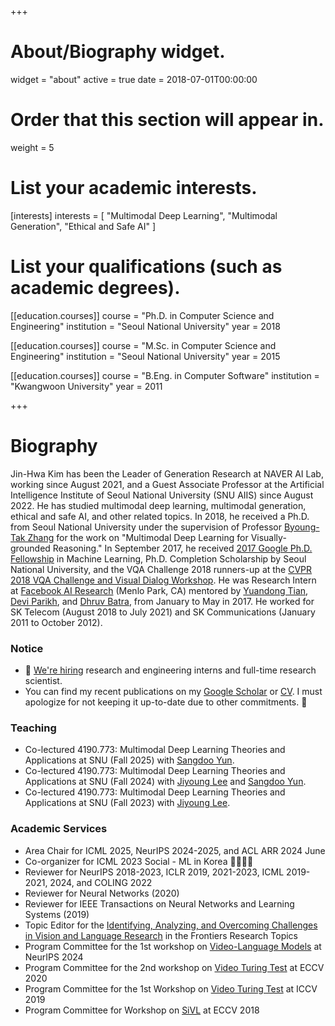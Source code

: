 +++
# About/Biography widget.
widget = "about"
active = true
date = 2018-07-01T00:00:00

# Order that this section will appear in.
weight = 5

# List your academic interests.
[interests]
  interests = [
    "Multimodal Deep Learning",
    "Multimodal Generation",
    "Ethical and Safe AI"
  ]

# List your qualifications (such as academic degrees).
[[education.courses]]
  course = "Ph.D. in Computer Science and Engineering"
  institution = "Seoul National University"
  year = 2018

[[education.courses]]
  course = "M.Sc. in Computer Science and Engineering"
  institution = "Seoul National University"
  year = 2015

[[education.courses]]
  course = "B.Eng. in Computer Software"
  institution = "Kwangwoon University"
  year = 2011
 
+++

# Biography

Jin-Hwa Kim has been the Leader of Generation Research at NAVER AI Lab, working since August 2021, and a Guest Associate Professor at the Artificial Intelligence Institute of Seoul National University (SNU AIIS) since August 2022. He has studied multimodal deep learning, multimodal generation, ethical and safe AI, and other related topics. In 2018, he received a Ph.D. from Seoul National University under the supervision of Professor [Byoung-Tak Zhang](https://bi.snu.ac.kr/~btzhang/) for the work on "Multimodal Deep Learning for Visually-grounded Reasoning." In September 2017, he received [2017 Google Ph.D. Fellowship](https://ai.googleblog.com/2017/09/highlights-from-annual-google-phd.html) in Machine Learning, Ph.D. Completion Scholarship by Seoul National University, and the VQA Challenge 2018 runners-up at the [CVPR 2018 VQA Challenge and Visual Dialog Workshop](https://visualqa.org/workshop_2018.html). He was Research Intern at [Facebook AI Research](https://research.fb.com/category/facebook-ai-research/) (Menlo Park, CA) mentored by [Yuandong Tian](http://yuandong-tian.com), [Devi Parikh](https://www.cc.gatech.edu/~parikh/), and [Dhruv Batra](https://www.cc.gatech.edu/~dbatra/), from January to May in 2017. He worked for SK Telecom (August 2018 to July 2021) and SK Communications (January 2011 to October 2012).
<!-- In 2015, he received a Master of Science in Engineering degree from Seoul National University and, in 2011, a Bachelor of Engineering degree from Kwangwoon University (summa cum laude). -->
<h3>Notice</h3>
<ul>
  <li>
    📣 <a href="https://naver-career.gitbook.io/en/positions/ai-ml/generation-research">We're hiring</a> research and engineering interns and full-time research scientist.
  </li>
  <li>
    You can find my recent publications on my <a href="https://scholar.google.com/citations?&user=3f2wPekAAAAJ&view_op=list_works&sortby=pubdate">Google Scholar</a> or <a href="https://drive.google.com/file/d/1CH4n2aZgFulAj-AJeGaflVx6B6wySx9V/view?usp=sharing">CV</a>. I must apologize for not keeping it up-to-date due to other commitments. 🙏
  </li>
</ul>

<h3>Teaching</h3>
<ul>
  <li>Co-lectured 4190.773: Multimodal Deep Learning Theories and Applications at SNU (Fall 2025) with <a href="https://sangdooyun.github.io">Sangdoo Yun</a>.</li>
  <li>Co-lectured 4190.773: Multimodal Deep Learning Theories and Applications at SNU (Fall 2024) with <a href="https://lee-jiyoung.github.io">Jiyoung Lee</a> and <a href="https://sangdooyun.github.io">Sangdoo Yun</a>.</li>
  <li>Co-lectured 4190.773: Multimodal Deep Learning Theories and Applications at SNU (Fall 2023) with <a href="https://lee-jiyoung.github.io">Jiyoung Lee</a>.</li>
</ul>

<h3>Academic Services</h3>
<ul>
  <li>Area Chair for ICML 2025, NeurIPS 2024-2025, and ACL ARR 2024 June</li>
  <li>Co-organizer for ICML 2023 Social - ML in Korea 🤖🇰🇷🌺</li>
  <li>Reviewer for NeurIPS 2018-2023, ICLR 2019, 2021-2023, ICML 2019-2021, 2024, and COLING 2022</li>
  <li>Reviewer for Neural Networks (2020)</li>
  <li>Reviewer for IEEE Transactions on Neural Networks and Learning Systems (2019)</li>
  <li>Topic Editor for the <a href="https://www.frontiersin.org/research-topics/18532/identifying-analyzing-and-overcoming-challenges-in-vision-and-language-research">Identifying, Analyzing, and Overcoming Challenges in Vision and Language Research</a> in the Frontiers Research Topics</li>
  <li>Program Committee for the 1st workshop on <a href="https://video-and-language-workshop-2024.webflow.io">Video-Language Models</a> at NeurIPS 2024</li>
  <li>Program Committee for the 2nd workshop on <a href="https://dramaqa.snu.ac.kr/Workshop/2020">Video Turing Test</a> at ECCV 2020</li>
  <li>Program Committee for the 1st Workshop on <a href="https://videoturingtest.github.io">Video Turing Test</a> at ICCV 2019</li>
  <li>Program Committee for Workshop on <a href="https://sites.google.com/view/sivl/">SiVL</a> at ECCV 2018</li>
</ul>


